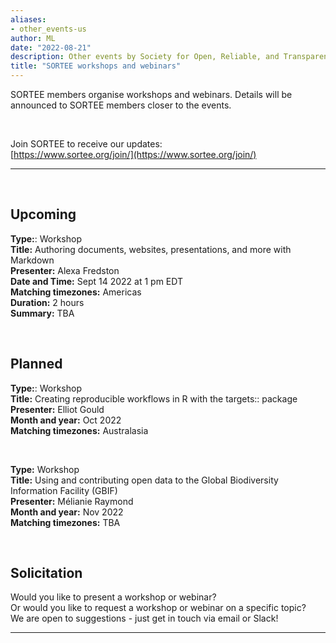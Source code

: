 ```yaml
---
aliases:
- other_events-us
author: ML
date: "2022-08-21"
description: Other events by Society for Open, Reliable, and Transparent Ecology and Evolutionary biology (SORTEE)
title: "SORTEE workshops and webinars"
---
```


SORTEE members organise workshops and webinars. Details will be announced to SORTEE members closer to the events.  

&nbsp;

Join SORTEE to receive our updates:  
[https://www.sortee.org/join/](https://www.sortee.org/join/)   

---

&nbsp;

## Upcoming
**Type:**: Workshop  
**Title:**	Authoring documents, websites, presentations, and more with Markdown	 
**Presenter:** Alexa Fredston	  
**Date and Time:** Sept 14 2022	at 1 pm  EDT   
**Matching timezones:** Americas  
**Duration:** 2 hours	  
**Summary:** TBA  

&nbsp;

## Planned   

**Type:**: Workshop  
**Title:**	Creating reproducible workflows in R with the targets:: package  
**Presenter:** Elliot Gould  
**Month and year:** Oct 2022	 
**Matching timezones:** Australasia		 

&nbsp;

**Type:** Workshop   
**Title:**	Using and contributing open data to the Global Biodiversity Information Facility (GBIF)  
**Presenter:** Mélianie Raymond  
**Month and year:** Nov 2022	 
**Matching timezones:** TBA	  

&nbsp;  

## Solicitation   
Would you like to present a workshop or webinar?   
Or would you like to request a workshop or webinar on a specific topic?   
We are open to suggestions - just get in touch via email or Slack!   

---

&nbsp;
